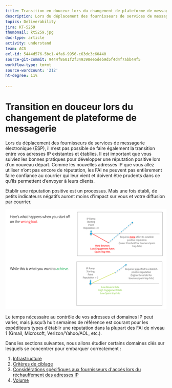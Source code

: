 ```yaml
---
title: Transition en douceur lors du changement de plateforme de messagerie.
description: Lors du déplacement des fournisseurs de services de messagerie électronique (ESP), il n’est pas possible de faire également la transition entre vos adresses IP existantes et établies. Il est important que vous suiviez les bonnes pratiques pour développer une réputation positive lors d’un nouveau départ.
topics: Deliverability
jira: KT-5259
thumbnail: kt5259.jpg
doc-type: article
activity: understand
team: ACS
exl-id: 5444d576-5bc1-4fa6-9956-c63dc3c60440
source-git-commit: 9444f8601f2f349398ee5deb9d5f4d4f7abb44f5
workflow-type: tm+mt
source-wordcount: '212'
ht-degree: 11%

---
```


# Transition en douceur lors du changement de plateforme de messagerie

Lors du déplacement des fournisseurs de services de messagerie électronique (ESP), il n’est pas possible de faire également la transition entre vos adresses IP existantes et établies. Il est important que vous suiviez les bonnes pratiques pour développer une réputation positive lors d’un nouveau départ. Comme les nouvelles adresses IP que vous allez utiliser n’ont pas encore de réputation, les FAI ne peuvent pas entièrement faire confiance au courrier qui leur vient et doivent être prudents dans ce qu’ils permettent d’envoyer à leurs clients.

Établir une réputation positive est un processus. Mais une fois établi, de petits indicateurs négatifs auront moins d&#39;impact sur vous et votre diffusion par courrier.

![Processus de transition](../assets/transition-process.png)

Le temps nécessaire au contrôle de vos adresses et domaines IP peut varier, mais jusqu’à huit semaines de référence est courant pour les expéditeurs types d’établir une réputation dans la plupart des FAI de niveau 1 (Gmail, Microsoft, Verizon/Yahoo/AOL, etc.).

Dans les sections suivantes, nous allons étudier certains domaines clés sur lesquels se concentrer pour embarquer correctement :

1. [Infrastructure](/help/transition-process/infrastructure.md)
2. [Critères de ciblage](/help/transition-process/targeting-criteria.md)
3. [Considérations spécifiques aux fournisseurs d&#39;accès lors du réchauffement des adresses IP](/help/transition-process/isp-specific-considerations-during-ip-warming.md)
4. [Volume](/help/transition-process/volume.md)

